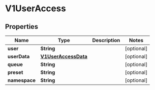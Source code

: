 

# V1UserAccess


## Properties

| Name | Type | Description | Notes |
|------------ | ------------- | ------------- | -------------|
|**user** | **String** |  |  [optional] |
|**userData** | [**V1UserAccessData**](V1UserAccessData.md) |  |  [optional] |
|**queue** | **String** |  |  [optional] |
|**preset** | **String** |  |  [optional] |
|**namespace** | **String** |  |  [optional] |




